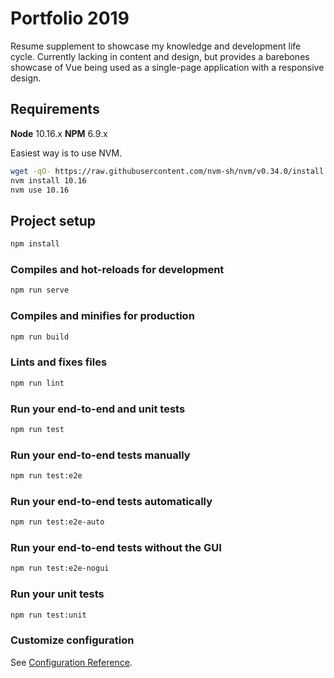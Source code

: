 # Portfolio 2019

Resume supplement to showcase my knowledge and development life cycle.
Currently lacking in content and design, but provides a barebones showcase of Vue being used as a single-page application with a responsive design.

## Requirements

**Node** 10.16.x
**NPM** 6.9.x

Easiest way is to use NVM.

```bash
wget -qO- https://raw.githubusercontent.com/nvm-sh/nvm/v0.34.0/install.sh | bash
nvm install 10.16
nvm use 10.16
```

## Project setup

```bash
npm install
```

### Compiles and hot-reloads for development

```bash
npm run serve
```

### Compiles and minifies for production

```bash
npm run build
```

### Lints and fixes files

```bash
npm run lint
```

### Run your end-to-end and unit tests

```bash
npm run test
```

### Run your end-to-end tests manually

```bash
npm run test:e2e
```

### Run your end-to-end tests automatically

```bash
npm run test:e2e-auto
```

### Run your end-to-end tests without the GUI

```bash
npm run test:e2e-nogui
```

### Run your unit tests

```bash
npm run test:unit
```

### Customize configuration

See [Configuration Reference](https://cli.vuejs.org/config/).

